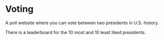 # Voting

A poll website where you can vote between two presidents in U.S. history.

There is a leaderboard for the 10 most and 10 least liked presidents.
